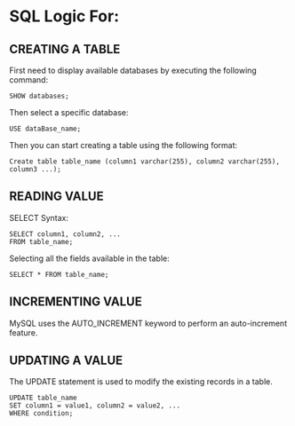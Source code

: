 # SQL Logic For:

## CREATING A TABLE
First need to display available databases by executing the following command:
```
SHOW databases;
```
Then select a specific database:
```
USE dataBase_name;
```
Then you can start creating a table using the following format:
```
Create table table_name (column1 varchar(255), column2 varchar(255), column3 ...);
```
## READING VALUE

SELECT Syntax:
```
SELECT column1, column2, ...
FROM table_name;
```
Selecting all the fields available in the table:
```
SELECT * FROM table_name;
```
## INCREMENTING VALUE

MySQL uses the AUTO_INCREMENT keyword to perform an auto-increment feature.

## UPDATING A VALUE

The UPDATE statement is used to modify the existing records in a table.
```
UPDATE table_name
SET column1 = value1, column2 = value2, ...
WHERE condition;
```
